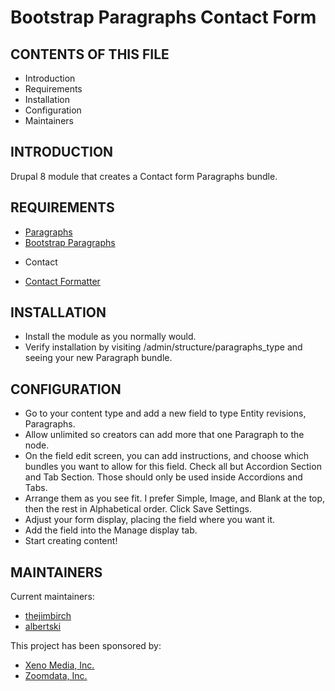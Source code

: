 # Bootstrap Paragraphs Contact Form

CONTENTS OF THIS FILE
---------------------

 * Introduction
 * Requirements
 * Installation
 * Configuration
 * Maintainers

INTRODUCTION
------------

Drupal 8 module that creates a Contact form Paragraphs bundle.

REQUIREMENTS
------------

  * [Paragraphs](https://www.drupal.org/project/paragraphs)
  * [Bootstrap Paragraphs](https://www.drupal.org/project/bootstrap_paragraphs)
  - Contact
  * [Contact Formatter](https://www.drupal.org/project/contact_formatter)

INSTALLATION
------------

  * Install the module as you normally would.
  * Verify installation by visiting /admin/structure/paragraphs_type and seeing
  your new Paragraph bundle.

CONFIGURATION
-------------

  * Go to your content type and add a new field to type Entity revisions,
  Paragraphs.
  * Allow unlimited so creators can add more that one Paragraph to the node.
  * On the field edit screen, you can add instructions, and choose which
  bundles you want to allow for this field. Check all but Accordion Section and
  Tab Section. Those should only be used inside Accordions and Tabs.
  * Arrange them as you see fit. I prefer Simple, Image, and Blank at the top,
  then the rest in Alphabetical order. Click Save Settings.
  * Adjust your form display, placing the field where you want it.
  * Add the field into the Manage display tab.
  * Start creating content!

MAINTAINERS
-----------

Current maintainers:
  * [thejimbirch](https://www.drupal.org/u/thejimbirch)
  * [albertski](https://www.drupal.org/u/albertski)

This project has been sponsored by:
  * [Xeno Media, Inc.](http://www.xenomedia.com)
  * [Zoomdata, Inc.](http://www.zoomdata.com)
